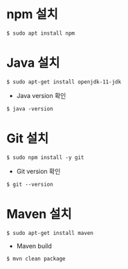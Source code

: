 # npm 설치

```
$ sudo apt install npm
```

# Java 설치

```
$ sudo apt-get install openjdk-11-jdk
```

* Java version 확인

```
$ java -version
```

# Git 설치

```
$ sudo npm install -y git
```

* Git version 확인

```
$ git --version
```

# Maven 설치

```
$ sudo apt-get install maven
```

* Maven build

```
$ mvn clean package
```
